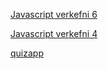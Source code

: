 

[Javascript verkefni 6](https://arijons.github.io/verkefni6/dynamic-filter.html)

[Javascript verkefni 4](https://arijons.github.io/js_verkefni4/verkefni_4.html)


[quizapp](https://arijons.github.io/quiz_app/quiz_app.html)





